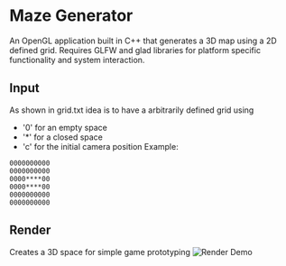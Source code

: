 # Maze Generator
An OpenGL application built in C++ that generates a 3D map using a 2D defined grid.
Requires GLFW and glad libraries for platform specific functionality and system interaction.

## Input
As shown in grid.txt idea is to have a arbitrarily defined grid using
* '0' for an empty space
* '*' for a closed space
* 'c' for the initial camera position
Example:
```
0000000000
0000000000
0000****00
0000****00
0000000000
0000000000
```
## Render
Creates a 3D space for simple game prototyping
![Render Demo](/render.gif)
